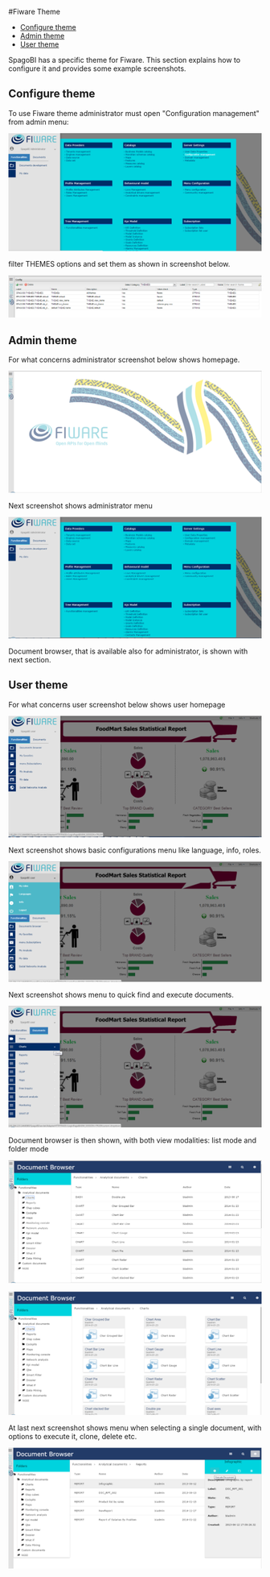 #<a name="top"></a>Fiware Theme

* [Configure theme](#configure-theme)
* [Admin theme](#admin-theme)
* [User theme](#user-theme)

SpagoBI has a specific theme for Fiware. This section explains how to configure it and provides some example screenshots.

## Configure theme

To use Fiware theme administrator must open "Configuration management" from admin menu:

![](media/SpagoBI_admin_config_management.png)


filter THEMES options and set them as shown in screenshot below.
  
![](media/SpagoBI_admin_theme_config.png)


## Admin theme

For what concerns administrator screenshot below shows homepage.

![](media/SpagoBI_admin_home.png)


Next screenshot shows administrator menu

![](media/SpagoBI_admin_menu.png)

Document browser, that is available also for administrator, is shown with next section. 

## User theme
For what concerns user screenshot below shows user homepage

![](media/SpagoBI-user-menu.png)


Next screenshot shows basic configurations menu like language, info, roles.

![](media/SpagoBI-user-option.png)


Next screenshot shows menu to quick find and execute documents.

![](media/SpagoBI-user-docs.png)


Document browser is then shown, with both view modalities: list mode and folder mode

![](media/SpagoBI-user-doc-browser-list-view.png)

![](media/SpagoBI-user-doc-browser-folder-view.png)


At last next screenshot shows menu when selecting a single document, with options to execute it, clone, delete etc.

![](media/SpagoBI-user-doc-browser-execution.png)
